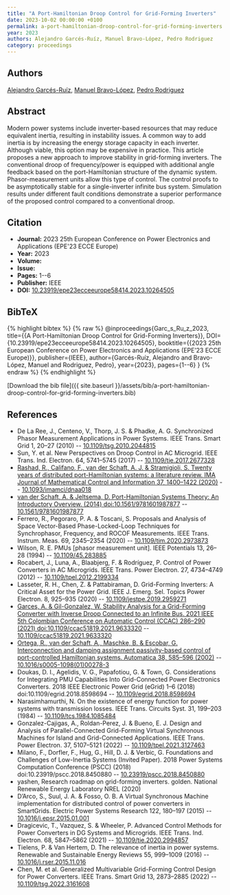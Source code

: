 ```yaml
---
title: "A Port-Hamiltonian Droop Control for Grid-Forming Inverters"
date: 2023-10-02 00:00:00 +0100
permalink: a-port-hamiltonian-droop-control-for-grid-forming-inverters
year: 2023
authors: Alejandro Garcés-Ruíz, Manuel Bravo-López, Pedro Rodriguez
category: proceedings
---
```

 
## Authors
[Alejandro Garcés-Ruíz](authors/alejandro-garces-ruiz), [Manuel Bravo-López](authors/manuel-bravo-lopez), [Pedro Rodriguez](authors/pedro-rodriguez)
 
## Abstract
Modern power systems include inverter-based resources that may reduce equivalent inertia, resulting in instability issues. A common way to add inertia is by increasing the energy storage capacity in each inverter. Although viable, this option may be expensive in practice. This article proposes a new approach to improve stability in grid-forming inverters. The conventional droop of frequency/power is equipped with additional angle feedback based on the port-Hamiltonian structure of the dynamic system. Phasor-measurement units allow this type of control. The control proofs to be asymptotically stable for a single-inverter infinite bus system. Simulation results under different fault conditions demonstrate a superior performance of the proposed control compared to a conventional droop.
 
## Citation
- **Journal:** 2023 25th European Conference on Power Electronics and Applications (EPE'23 ECCE Europe)
- **Year:** 2023
- **Volume:** 
- **Issue:** 
- **Pages:** 1--6
- **Publisher:** IEEE
- **DOI:** [10.23919/epe23ecceeurope58414.2023.10264505](https://doi.org/10.23919/epe23ecceeurope58414.2023.10264505)
 
## BibTeX
{% highlight bibtex %}
{% raw %}
@inproceedings{Garc_s_Ru_z_2023,
  title={{A Port-Hamiltonian Droop Control for Grid-Forming Inverters}},
  DOI={10.23919/epe23ecceeurope58414.2023.10264505},
  booktitle={{2023 25th European Conference on Power Electronics and Applications (EPE’23 ECCE Europe)}},
  publisher={IEEE},
  author={Garcés-Ruíz, Alejandro and Bravo-López, Manuel and Rodriguez, Pedro},
  year={2023},
  pages={1--6}
}
{% endraw %}
{% endhighlight %}
 
[Download the bib file]({{ site.baseurl }}/assets/bib/a-port-hamiltonian-droop-control-for-grid-forming-inverters.bib)
 
## References
- De La Ree, J., Centeno, V., Thorp, J. S. & Phadke, A. G. Synchronized Phasor Measurement Applications in Power Systems. IEEE Trans. Smart Grid 1, 20–27 (2010) -- [10.1109/tsg.2010.2044815](https://doi.org/10.1109/tsg.2010.2044815)
- Sun, Y. et al. New Perspectives on Droop Control in AC Microgrid. IEEE Trans. Ind. Electron. 64, 5741–5745 (2017) -- [10.1109/tie.2017.2677328](https://doi.org/10.1109/tie.2017.2677328)
- [Rashad, R., Califano, F., van der Schaft, A. J. & Stramigioli, S. Twenty years of distributed port-Hamiltonian systems: a literature review. IMA Journal of Mathematical Control and Information 37, 1400–1422 (2020)](twenty-years-of-distributed-port-hamiltonian-systems-a-literature-review) -- [10.1093/imamci/dnaa018](https://doi.org/10.1093/imamci/dnaa018)
- [van der Schaft, A. & Jeltsema, D. Port-Hamiltonian Systems Theory: An Introductory Overview. (2014) doi:10.1561/9781601987877](port-hamiltonian-systems-theory-an-introductory-overview0) -- [10.1561/9781601987877](https://doi.org/10.1561/9781601987877)
- Ferrero, R., Pegoraro, P. A. & Toscani, S. Proposals and Analysis of Space Vector-Based Phase-Locked-Loop Techniques for Synchrophasor, Frequency, and ROCOF Measurements. IEEE Trans. Instrum. Meas. 69, 2345–2354 (2020) -- [10.1109/tim.2020.2973873](https://doi.org/10.1109/tim.2020.2973873)
- Wilson, R. E. PMUs [phasor measurement unit]. IEEE Potentials 13, 26–28 (1994) -- [10.1109/45.283885](https://doi.org/10.1109/45.283885)
- Rocabert, J., Luna, A., Blaabjerg, F. & Rodríguez, P. Control of Power Converters in AC Microgrids. IEEE Trans. Power Electron. 27, 4734–4749 (2012) -- [10.1109/tpel.2012.2199334](https://doi.org/10.1109/tpel.2012.2199334)
- Lasseter, R. H., Chen, Z. & Pattabiraman, D. Grid-Forming Inverters: A Critical Asset for the Power Grid. IEEE J. Emerg. Sel. Topics Power Electron. 8, 925–935 (2020) -- [10.1109/jestpe.2019.2959271](https://doi.org/10.1109/jestpe.2019.2959271)
- [Garces, A. & Gil-Gonzalez, W. Stability Analysis for a Grid-Forming Converter with Inverse Droop Connected to an Infinite Bus. 2021 IEEE 5th Colombian Conference on Automatic Control (CCAC) 286–290 (2021) doi:10.1109/ccac51819.2021.9633320](stability-analysis-for-a-grid-forming-converter-with-inverse-droop-connected-to-an-infinite-bus) -- [10.1109/ccac51819.2021.9633320](https://doi.org/10.1109/ccac51819.2021.9633320)
- [Ortega, R., van der Schaft, A., Maschke, B. & Escobar, G. Interconnection and damping assignment passivity-based control of port-controlled Hamiltonian systems. Automatica 38, 585–596 (2002)](interconnection-and-damping-assignment-passivity-based-control-of-port-controlled-hamiltonian-systems) -- [10.1016/s0005-1098(01)00278-3](https://doi.org/10.1016/s0005-1098(01)00278-3)
- Doukas, D. I., Agelidis, V. G., Papafotiou, G. & Town, G. Considerations for Integrating PMU Capabilities Into Grid-Connected Power Electronics Converters. 2018 IEEE Electronic Power Grid (eGrid) 1–6 (2018) doi:10.1109/egrid.2018.8598694 -- [10.1109/egrid.2018.8598694](https://doi.org/10.1109/egrid.2018.8598694)
- Narasimhamurthi, N. On the existence of energy function for power systems with transmission losses. IEEE Trans. Circuits Syst. 31, 199–203 (1984) -- [10.1109/tcs.1984.1085484](https://doi.org/10.1109/tcs.1984.1085484)
- Gonzalez-Cajigas, A., Roldan-Perez, J. & Bueno, E. J. Design and Analysis of Parallel-Connected Grid-Forming Virtual Synchronous Machines for Island and Grid-Connected Applications. IEEE Trans. Power Electron. 37, 5107–5121 (2022) -- [10.1109/tpel.2021.3127463](https://doi.org/10.1109/tpel.2021.3127463)
- Milano, F., Dorfler, F., Hug, G., Hill, D. J. & Verbic, G. Foundations and Challenges of Low-Inertia Systems (Invited Paper). 2018 Power Systems Computation Conference (PSCC) (2018) doi:10.23919/pscc.2018.8450880 -- [10.23919/pscc.2018.8450880](https://doi.org/10.23919/pscc.2018.8450880)
- yashen, Research roadmap on grid-forming inverters. golden. National Renewable Energy Laboratory NREL (2020)
- D’Arco, S., Suul, J. A. & Fosso, O. B. A Virtual Synchronous Machine implementation for distributed control of power converters in SmartGrids. Electric Power Systems Research 122, 180–197 (2015) -- [10.1016/j.epsr.2015.01.001](https://doi.org/10.1016/j.epsr.2015.01.001)
- Dragicevic, T., Vazquez, S. & Wheeler, P. Advanced Control Methods for Power Converters in DG Systems and Microgrids. IEEE Trans. Ind. Electron. 68, 5847–5862 (2021) -- [10.1109/tie.2020.2994857](https://doi.org/10.1109/tie.2020.2994857)
- Tielens, P. & Van Hertem, D. The relevance of inertia in power systems. Renewable and Sustainable Energy Reviews 55, 999–1009 (2016) -- [10.1016/j.rser.2015.11.016](https://doi.org/10.1016/j.rser.2015.11.016)
- Chen, M. et al. Generalized Multivariable Grid-Forming Control Design for Power Converters. IEEE Trans. Smart Grid 13, 2873–2885 (2022) -- [10.1109/tsg.2022.3161608](https://doi.org/10.1109/tsg.2022.3161608)

